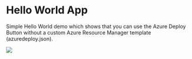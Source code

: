 ﻿Hello World App
====================
Simple Hello World demo which shows that you can use the Azure Deploy Button without a custom Azure Resource Manager template (azuredeploy.json).

<a href="https://portal.azure.com/#create/Microsoft.Template/uri/https%3A%2F%2Fraw.githubusercontent.com%2FLeCampusAzure%2FAssets%2Fmaster%2Fwebapp%2Fazuredeploy.json" target="_blank"><img src="http://azuredeploy.net/deploybutton.png"/></a>